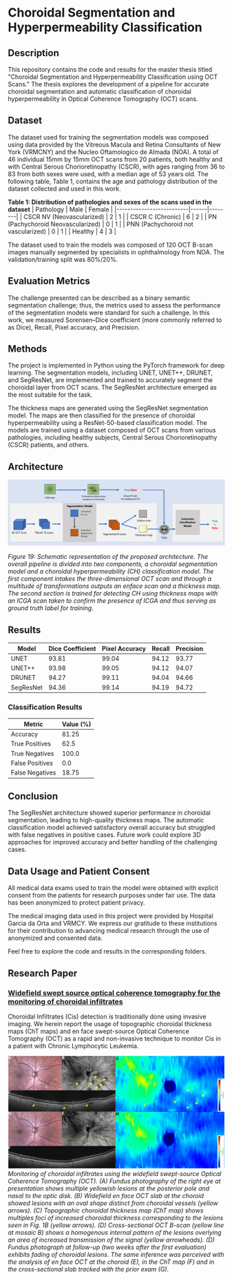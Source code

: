 # Choroidal Segmentation and Hyperpermeability Classification

## Description
This repository contains the code and results for the master thesis titled "Choroidal Segmentation and Hyperpermeability Classification using OCT Scans." The thesis explores the development of a pipeline for accurate choroidal segmentation and automatic classification of choroidal hyperpermeability in Optical Coherence Tomography (OCT) scans.

## Dataset

The dataset used for training the segmentation models was composed using data provided by the Vitreous Macula and Retina Consultants of New York (VRMCNY) and the Nucleo Oftamologico de Almada (NOA). A total of 46 individual 15mm by 15mm OCT scans from 20 patients, both healthy and with Central Serous Chorioretinopathy (CSCR), with ages ranging from 36 to 83 from both sexes were used, with a median age of 53 years old. The following table, Table 1, contains the age and pathology distribution of the dataset collected and used in this work.

**Table 1: Distribution of pathologies and sexes of the scans used in the dataset**
| Pathology                | Male | Female |
|--------------------------|------|--------|
| CSCR NV (Neovascularized) | 2    | 1      |
| CSCR C (Chronic)          | 6    | 2      |
| PN (Pachychoroid Neovascularized) | 0 | 1      |
| PNN (Pachychoroid not vascularized) | 0 | 1      |
| Healthy                  | 4    | 3      |

The dataset used to train the models was composed of 120 OCT B-scan images manually segmented by specialists in ophthalmology from NOA. The validation/training split was 80%/20%.

## Evaluation Metrics

The challenge presented can be described as a binary semantic segmentation challenge; thus, the metrics used to assess the performance of the segmentation models were standard for such a challenge. In this work, we measured Sorensen–Dice coefficient (more commonly referred to as Dice), Recall, Pixel accuracy, and Precision.

## Methods
The project is implemented in Python using the PyTorch framework for deep learning. The segmentation models, including UNET, UNET++, DRUNET, and SegResNet, are implemented and trained to accurately segment the choroidal layer from OCT scans. The SegResNet architecture emerged as the most suitable for the task.

The thickness maps are generated using the SegResNet segmentation model. The maps are then classified for the presence of choroidal hyperpermeability using a ResNet-50-based classification model. The models are trained using a dataset composed of OCT scans from various pathologies, including healthy subjects, Central Serous Chorioretinopathy (CSCR) patients, and others.

## Architecture
![Schematic representation of the proposed architecture](resources/architecture.png)

*Figure 19: Schematic representation of the proposed architecture. The overall pipeline is divided into two components, a choroidal segmentation model and a choroidal hyperpermeability (CH) classification model. The first component intakes the three-dimensional OCT scan and through a multitude of transformations outputs an enface scan and a thickness map. The second section is trained for detecting CH using thickness maps with an ICGA scan taken to confirm the presence of ICGA and thus serving as ground truth label for training.*


## Results

| Model        | Dice Coefficient | Pixel Accuracy | Recall | Precision |
|--------------|------------------|----------------|--------|-----------|
| UNET         | 93.81            | 99.04          | 94.12  | 93.77     |
| UNET++       | 93.98            | 99.05          | 94.12  | 94.07     |
| DRUNET       | 94.27            | 99.11          | 94.04  | 94.66     |
| SegResNet    | 94.36            | 99.14          | 94.19  | 94.72     |

### Classification Results

| Metric          | Value (%)  |
|-----------------|------------|
| Accuracy        | 81.25      |
| True Positives  | 62.5       |
| True Negatives  | 100.0      |
| False Positives | 0.0        |
| False Negatives | 18.75      |

## Conclusion
The SegResNet architecture showed superior performance in choroidal segmentation, leading to high-quality thickness maps. The automatic classification model achieved satisfactory overall accuracy but struggled with false negatives in positive cases. Future work could explore 3D approaches for improved accuracy and better handling of the challenging cases.

## Data Usage and Patient Consent

All medical data exams used to train the model were obtained with explicit consent from the patients for research purposes under fair use. The data has been anonymized to protect patient privacy.

The medical imaging data used in this project were provided by Hospital Garcia da Orta and VRMCY. We express our gratitude to these institutions for their contribution to advancing medical research through the use of anonymized and consented data.


Feel free to explore the code and results in the corresponding folders.

## Research Paper

### [Widefield swept source optical coherence tomography for the monitoring of choroidal infiltrates](https://www.sciencedirect.com/science/article/pii/S2451993624001890?via%3Dihub#fig1)

Choroidal Infiltrates (Cis) detection is traditionally done using invasive imaging. We herein report the usage of topographic choroidal thickness maps (ChT maps) and en face swept-source Optical Coherence Tomography (OCT) as a rapid and non-invasive technique to monitor Cis in a patient with Chronic Lymphocytic Leukemia.

![Papper Image](resources/paper_img.jpg)
*Monitoring of choroidal infiltrates using the widefield swept-source Optical Coherence Tomography (OCT). (A) Fundus photography of the right eye at presentation shows multiple yellowish lesions at the posterior pole and nasal to the optic disk. (B) Widefield en face OCT slab at the choroid showed lesions with an oval shape distinct from choroidal vessels (yellow arrows). (C) Topographic choroidal thickness map (ChT map) shows multiples foci of increased choroidal thickness corresponding to the lesions seen in Fig. 1B (yellow arrows). (D) Cross-sectional OCT B-scan (yellow line at mosaic B) shows a homogenous internal pattern of the lesions overlying an area of increased transmission of the signal (yellow arrowheads). (D) Fundus photograph at follow-up (two weeks after the first evaluation) exhibits fading of choroidal lesions. The same inference was perceived with the analysis of en face OCT at the choroid (E), in the ChT map (F) and in the cross-sectional slab tracked with the prior exam (G).*
